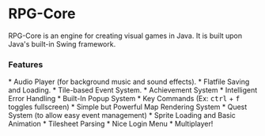 RPG-Core
==========

RPG-Core is an engine for creating visual games in Java. It is built upon Java's built-in Swing framework.

<h3>Features</h3>
* Audio Player (for background music and sound effects).
* Flatfile Saving and Loading.
* Tile-based Event System.
* Achievement System
* Intelligent Error Handling
* Built-In Popup System
* Key Commands (Ex: <kbd>ctrl</kbd> + <kbd>f</kbd> toggles fullscreen)
* Simple but Powerful Map Rendering System
* Quest System (to allow easy event management)
* Sprite Loading and Basic Animation
* Tilesheet Parsing
* Nice Login Menu
* Multiplayer!